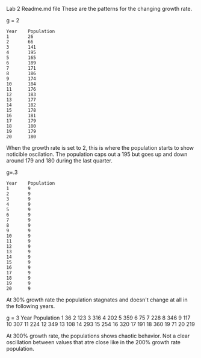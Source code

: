 Lab 2 Readme.md file
These are the patterns for the changing growth rate.

g = 2
>
	Year    Population
	1		26
	2		66
	3		141
	4		195
	5		165
	6		189
	7		171
	8		186
	9		174
	10		184
	11		176
	12		183
	13		177
	14		182
	15		178
	16		181
	17		179
	18		180
	19		179
	20		180

When the growth rate is set to 2, this is where the population starts to show noticible oscilation. The population caps out a 195 but goes up and down around 179 and 180 during the last quarter.

g=.3
>
	Year    Population
	1		9
	2		9
	3		9
	4		9
	5		9
	6		9
	7		9
	8		9
	9		9
	10		9
	11		9
	12		9
	13		9
	14		9
	15		9
	16		9
	17		9
	18		9
	19		9
	20		9

At 30% growth rate the population stagnates and doesn't change at all in the following years.

g = 3
	Year    Population
	1		36
	2		123
	3		316
	4		202
	5		359
	6		75
	7		228
	8		346
	9		117
	10		307
	11		224
	12		349
	13		108
	14		293
	15		254
	16		320
	17		191
	18		360
	19		71
	20		219

At 300% growth rate, the populations shows chaotic behavior. Not a clear oscillation between values that atre close like in the 200% growth rate population.